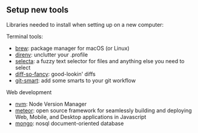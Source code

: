 ## Setup new tools

Libraries needed to install when setting up on a new computer:

Terminal tools:
- [brew]: package manager for macOS (or Linux)
- [direnv]: unclutter your .profile
- [selecta]: a fuzzy text selector for files and anything else you need to select
- [diff-so-fancy]: good-lookin' diffs
- [git-smart]: add some smarts to your git workflow

Web development
- [nvm]: Node Version Manager
- [meteor]: open source framework for seamlessly building and deploying Web, Mobile, and Desktop applications in Javascript
- [mongo]: nosql document-oriented database

[brew]: https://brew.sh
[direnv]: https://direnv.net
[selecta]: https://github.com/garybernhardt/selecta
[diff-so-fancy]: https://github.com/so-fancy/diff-so-fancy
[git-smart]: https://github.com/geelen/git-smart

[nvm]: https://github.com/nvm-sh/nvm#install--update-script
[meteor]: https://www.meteor.com/developers/install
[mongo]: https://docs.mongodb.com/v4.4/tutorial/install-mongodb-on-os-x/
